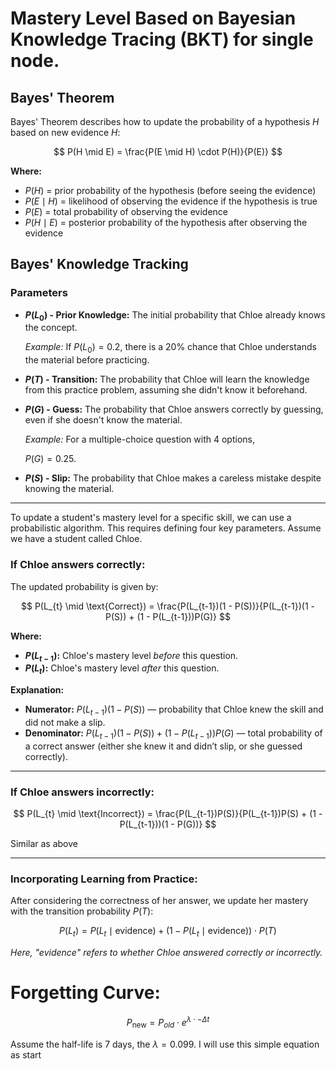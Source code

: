 # Mastery Level Based on Bayesian Knowledge Tracing (BKT) for single node.

## Bayes' Theorem

Bayes' Theorem describes how to update the probability of a hypothesis $H$ based on new evidence $H$:

$$
P(H \mid E) = \frac{P(E \mid H) \cdot P(H)}{P(E)}
$$

**Where:**

- $P(H)$ = prior probability of the hypothesis (before seeing the evidence)
- $P(E \mid H)$ = likelihood of observing the evidence if the hypothesis is true
- $P(E)$ = total probability of observing the evidence
- $P(H \mid E)$ = posterior probability of the hypothesis after observing the evidence

## Bayes' Knowledge Tracking

### Parameters

- **$P(L_0)$ - Prior Knowledge:** The initial probability that Chloe already knows the concept.
    
    *Example:* If $P(L_0) = 0.2$, there is a 20% chance that Chloe understands the material before practicing.
    
- **$P(T)$ - Transition:** The probability that Chloe will learn the knowledge from this practice problem, assuming she didn't know it beforehand.
- **$P(G)$ - Guess:** The probability that Chloe answers correctly by guessing, even if she doesn't know the material.
    
    *Example:* For a multiple-choice question with 4 options, 
    
    $P(G) = 0.25$.
    
- **$P(S)$ - Slip:** The probability that Chloe makes a careless mistake despite knowing the material.

---

To update a student's mastery level for a specific skill, we can use a probabilistic algorithm. This requires defining four key parameters. Assume we have a student called Chloe.

### If Chloe answers correctly:

The updated probability is given by:

$$
P(L_{t} \mid \text{Correct}) = \frac{P(L_{t-1})(1 - P(S))}{P(L_{t-1})(1 - P(S)) + (1 - P(L_{t-1}))P(G)}
$$

**Where:**

- **$P(L_{t-1})$:** Chloe's mastery level *before* this question.
- **$P(L_{t})$:** Chloe's mastery level *after* this question.

**Explanation:**

- **Numerator:** $P(L_{t-1})(1 - P(S))$ — probability that Chloe knew the skill and did not make a slip.
- **Denominator:** $P(L_{t-1})(1 - P(S)) + (1 - P(L_{t-1}))P(G)$ — total probability of a correct answer (either she knew it and didn’t slip, or she guessed correctly).

---

### If Chloe answers incorrectly:

$$
P(L_{t} \mid \text{Incorrect}) = \frac{P(L_{t-1})P(S)}{P(L_{t-1})P(S) + (1 - P(L_{t-1}))(1 - P(G))}
$$

Similar as above

---

### Incorporating Learning from Practice:

After considering the correctness of her answer, we update her mastery with the transition probability $P(T)$:

$$
P(L_t) = P(L_t \mid \text{evidence}) + \big(1 - P(L_t \mid \text{evidence})\big) \cdot P(T)
$$

*Here, "evidence" refers to whether Chloe answered correctly or incorrectly.*

# Forgetting Curve:

$$
P_{\text{new}} = P_{old} \cdot e^{\lambda \cdot -\Delta t}
$$

Assume the half-life is 7 days, the $\lambda = 0.099$. I will use this simple equation as start

